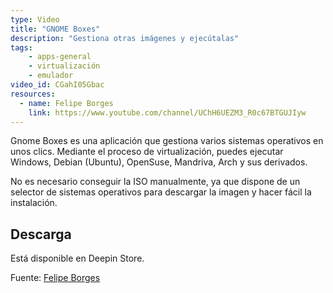 ```yaml
---
type: Video
title: "GNOME Boxes"
description: "Gestiona otras imágenes y ejecútalas"
tags:
    - apps-general
    - virtualización
    - emulador
video_id: CGahI05Gbac
resources:
  - name: Felipe Borges
    link: https://www.youtube.com/channel/UChH6UEZM3_R0c67BTGUJIyw
---
```


Gnome Boxes es una aplicación que gestiona varios sistemas operativos en unos clics. Mediante el proceso de virtualización, puedes ejecutar Windows, Debian (Ubuntu), OpenSuse, Mandriva, Arch y sus derivados.

No es necesario conseguir la ISO manualmente, ya que dispone de un selector de sistemas operativos para descargar la imagen y hacer fácil la instalación.

## Descarga

Está disponible en Deepin Store.

Fuente: [Felipe Borges](https://www.youtube.com/channel/UChH6UEZM3_R0c67BTGUJIyw)
